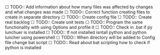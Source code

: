 ☐ TODO:: Add information about how many files was affected by changes and what changes was made 
☐ TODO:: Correct function creating files to create in separate directory
☐ TODO:: Create config file
☐ TODO:: Create real backlog
☐ TODO:: Create unit tests
☐ TODO:: Program the same functionality with using Options and profile it
☐ TODO:: Check in .bat if py lunchuer is installed
☐ TODO:: If not installed isntall python and python luncher using powershell
☐ TODO:: When directory will be added to Config file change bat script
☐ TODO:: Read about bat scripting how to check if python is installed

